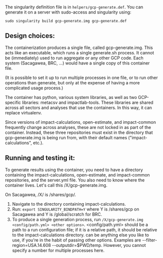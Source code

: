 The singularity definition file is in `helpers/gcp-generate.def`.  You can generate it on a server with sudo-access and singularity using:
```
sudo singularity build gcp-generate.img gcp-generate.def
```

## Design choices:

The containerization produces a single file, called gcp-generate.img.  This acts like an executable, which runs a single generate.sh process.  It cannot be (immediately) used to run aggregate or any other GCP code.  Each system (Sacagawea, BRC, ...) would have a single copy of this container file.

(It is possible to set it up to run multiple processes in one file, or to run other operations than generate, but only at the expense of having a more complicated usage process.)

The container has python, various system libraries, as well as two GCP-specific libraries: metacsv and impactlab-tools.  These libraries are shared across all sectors and analyses that use the containers.  In this way, it can replace virtualenv.

Since versions of impact-calculations, open-estimate, and impact-common frequently change across analyses, these are not locked in as part of the container.  Instead, these three repositories must exist in the directory that gcp-generate.img is being run from, with their default names ("impact-calculations", etc.).

## Running and testing it:

To generate results using the container, you need to have a directory containing the impact-calculations, open-estimate, and impact-common repositories, and the server.yml file.  You also need to know where the container lives.  Let's call this /X/gcp-generate.img.

On Sacagawea, /X/ is /shares/gcp/.

1. Navigate to the directory containing impact-calculations.
2. Run: `export SINGULARITY_BINDPATH=Y` where Y is /shares/gcp on Sacagawea and Y is /global/scratch for BRC.
3. To produce a single generation process, run `/X/gcp-generate.img <config/path.yml> <other options>`.  <config/path.yml> should be a path to a run configuration file; if it is a relative path, it should be relative to the impact-calculations directory.  <other options> can be anything else you like to use, if you're in the habit of passing other options.  Examples are --filter-region=USA.14.608 --outputdir=$PWD/temp.  However, you cannot specify a number for multiple processes here.
